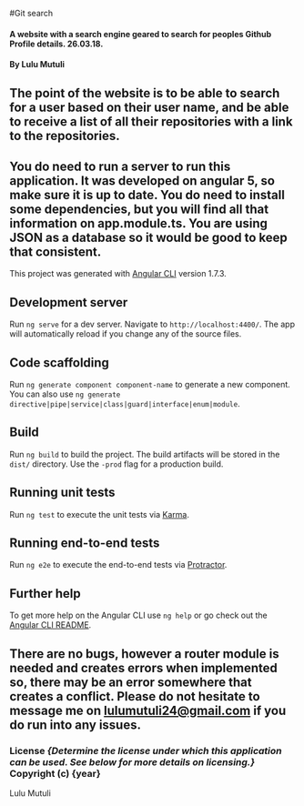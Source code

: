 #Git search

  #### A website with a search engine geared to search for peoples Github Profile details. 26.03.18.

  #### By Lulu Mutuli

  ## The point of the website is to be able to search for a user based on their user name, and be able to receive a list of all their repositories with a link to the repositories.

  ## You do need to run a server to run this application. It was developed on angular 5, so make sure it is up to date. You do need to install some dependencies, but you will find all that information on app.module.ts. You are using JSON as a database so it would be good to keep that consistent.

This project was generated with [Angular CLI](https://github.com/angular/angular-cli) version 1.7.3.

  ## Development server

Run `ng serve` for a dev server. Navigate to `http://localhost:4400/`. The app will automatically reload if you change any of the source files.

  ## Code scaffolding

Run `ng generate component component-name` to generate a new component. You can also use `ng generate directive|pipe|service|class|guard|interface|enum|module`.

  ## Build

Run `ng build` to build the project. The build artifacts will be stored in the `dist/` directory. Use the `-prod` flag for a production build.

  ## Running unit tests

Run `ng test` to execute the unit tests via [Karma](https://karma-runner.github.io).

  ## Running end-to-end tests

Run `ng e2e` to execute the end-to-end tests via [Protractor](http://www.protractortest.org/).

  ## Further help

To get more help on the Angular CLI use `ng help` or go check out the [Angular CLI README](https://github.com/angular/angular-cli/blob/master/README.md).

 ## There are no bugs, however a router module is needed and creates errors when implemented so, there may be an error somewhere that creates a conflict. Please do not hesitate to message me on lulumutuli24@gmail.com if you do run into any issues.

 ### License *{Determine the license under which this application can be used.  See below for more details on licensing.}* Copyright (c) {year}
Lulu Mutuli
